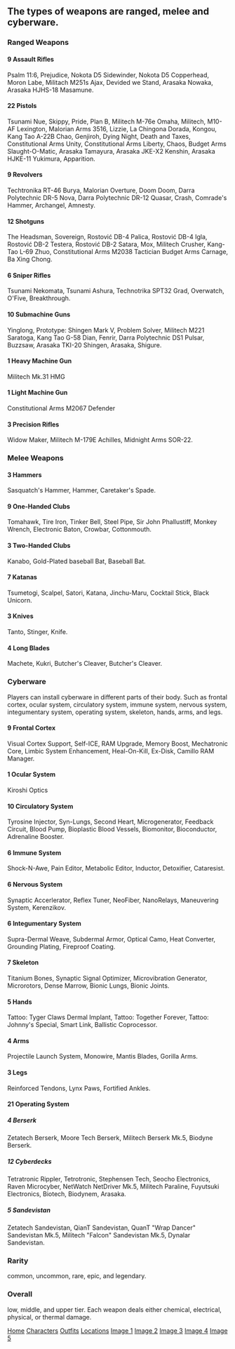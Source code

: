 ## The types of weapons are ranged, melee and cyberware.
### Ranged Weapons
#### 9 Assault Rifles
Psalm 11:6, Prejudice, Nokota D5 Sidewinder, Nokota D5 Copperhead, Moron Labe, Militach M251s Ajax, Devided we Stand, Arasaka Nowaka, Arasaka HJHS-18 Masamune.
#### 22 Pistols
Tsunami Nue, Skippy, Pride, Plan B, Militech M-76e Omaha, Militech, M10-AF Lexington, Malorian Arms 3516, Lizzie, La Chingona Dorada, Kongou, Kang Tao A-22B Chao, Genjiroh, Dying Night, Death and Taxes, Constitutional Arms Unity, Constitutional Arms Liberty, Chaos, Budget Arms Slaught-O-Matic, Arasaka Tamayura, Arasaka JKE-X2 Kenshin, Arasaka HJKE-11 Yukimura, Apparition.
#### 9 Revolvers
Techtronika RT-46 Burya, Malorian Overture, Doom Doom, Darra Polytechnic DR-5 Nova, Darra Polytechnic DR-12 Quasar, Crash, Comrade's Hammer, Archangel, Amnesty.
#### 12 Shotguns
The Headsman, Sovereign, Rostović DB-4 Palica, Rostović DB-4 Igla, Rostović DB-2 Testera, Rostović DB-2 Satara, Mox, Militech Crusher, Kang-Tao L-69 Zhuo, Constitutional Arms M2038 Tactician Budget Arms Carnage, Ba Xing Chong.
#### 6 Sniper Rifles
Tsunami Nekomata, Tsunami Ashura, Technotrika SPT32 Grad, Overwatch, O'Five, Breakthrough.
#### 10 Submachine Guns
Yinglong, Prototype: Shingen Mark V, Problem Solver, Militech M221 Saratoga, Kang Tao G-58 Dian, Fenrir, Darra Polytechnic DS1 Pulsar, Buzzsaw, Arasaka TKI-20 Shingen, Arasaka, Shigure.
#### 1 Heavy Machine Gun
Militech Mk.31 HMG 
#### 1 Light Machine Gun
Constitutional Arms M2067 Defender
#### 3 Precision Rifles
Widow Maker, Militech M-179E Achilles, Midnight Arms SOR-22.
### Melee Weapons
#### 3 Hammers
Sasquatch's Hammer, Hammer, Caretaker's Spade.
#### 9 One-Handed Clubs
Tomahawk, Tire Iron, Tinker Bell, Steel Pipe, Sir John Phallustiff, Monkey Wrench, Electronic Baton, Crowbar, Cottonmouth. 
#### 3 Two-Handed Clubs
Kanabo, Gold-Plated baseball Bat, Baseball Bat.
#### 7 Katanas
Tsumetogi, Scalpel, Satori, Katana, Jinchu-Maru, Cocktail Stick, Black Unicorn. 
#### 3 Knives
Tanto, Stinger, Knife.
#### 4 Long Blades
Machete, Kukri, Butcher's Cleaver, Butcher's Cleaver.
### Cyberware
Players can install cyberware in different parts of their body. Such as frontal cortex, ocular system, circulatory system, immune system, nervous system, integumentary system, operating system, skeleton, hands, arms, and legs. 
#### 9 Frontal Cortex
Visual Cortex Support, Self-ICE, RAM Upgrade, Memory Boost, Mechatronic Core, Limbic System Enhancement, Heal-On-Kill, Ex-Disk, Camillo RAM Manager.
#### 1 Ocular System
Kiroshi Optics
#### 10 Circulatory System
Tyrosine Injector, Syn-Lungs, Second Heart, Microgenerator, Feedback Circuit, Blood Pump, Bioplastic Blood Vessels, Biomonitor, Bioconductor, Adrenaline Booster.
#### 6 Immune System
Shock-N-Awe, Pain Editor, Metabolic Editor, Inductor, Detoxifier, Cataresist. 
#### 6 Nervous System
Synaptic Accerlerator, Reflex Tuner, NeoFiber, NanoRelays, Maneuvering System, Kerenzikov.
#### 6 Integumentary System
Supra-Dermal Weave, Subdermal Armor, Optical Camo, Heat Converter, Grounding Plating, Fireproof Coating.
#### 7 Skeleton
Titanium Bones, Synaptic Signal Optimizer, Microvibration Generator, Microrotors, Dense Marrow, Bionic Lungs, Bionic Joints.
#### 5 Hands
Tattoo: Tyger Claws Dermal Implant, Tattoo: Together Forever, Tattoo: Johnny's Special, Smart Link, Ballistic Coprocessor. 
#### 4 Arms
Projectile Launch System, Monowire, Mantis Blades, Gorilla Arms. 
#### 3 Legs
Reinforced Tendons, Lynx Paws, Fortified Ankles. 
#### 21 Operating System
##### 4 Berserk
Zetatech Berserk, Moore Tech Berserk, Militech Berserk Mk.5, Biodyne Berserk. 
##### 12 Cyberdecks
Tetratronic Rippler, Tetrotronic, Stephensen Tech, Seocho Electronics, Raven Microcyber, NetWatch NetDriver Mk.5, Militech Paraline, Fuyutsuki Electronics, Biotech, Biodynem, Arasaka. 
##### 5 Sandevistan
Zetatech Sandevistan, QianT Sandevistan, QuanT "Wrap Dancer" Sandevistan Mk.5, Militech "Falcon" Sandevistan Mk.5, Dynalar Sandevistan.
### Rarity
common, uncommon, rare, epic, and legendary.
### Overall
low, middle, and upper tier. Each weapon deals either chemical, electrical, physical, or thermal damage.

[Home](/Home.md)
[Characters](/Characters.md)
[Outfits](/Outfits.md)
[Locations](/Locations.md)
[Image 1](/3B27B4AE-FB4E-4D03-8B50-A18A97E361FE.webp)
[Image 2](/CBFCB5B4-C619-4E9D-9DD4-CD38FFCC47C2.webp)
[Image 3](/D846B68E-BA63-48CE-82EF-4EE815A74D0E.webp)
[Image 4](/EB5A75B7-BF42-4897-85B3-52A184283D36.webp)
[Image 5](/F59C7B00-0A7B-4BEC-ACA8-AAD1CB0732F9.webp)
